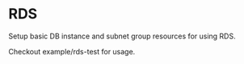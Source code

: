 # RDS

Setup basic DB instance and subnet group resources for using RDS.

Checkout example/rds-test for usage.
